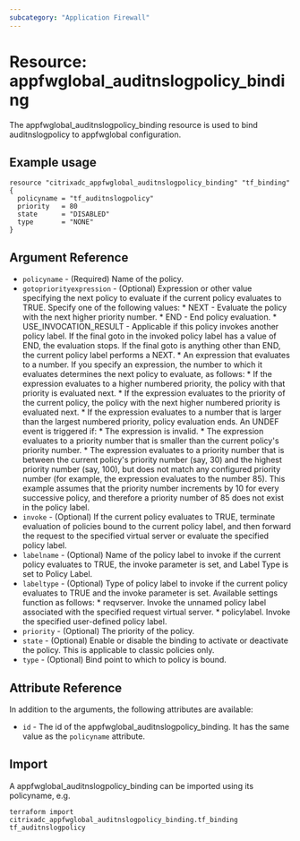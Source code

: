 ```yaml
---
subcategory: "Application Firewall"
---
```


# Resource: appfwglobal_auditnslogpolicy_binding

The appfwglobal_auditnslogpolicy_binding resource is used to bind auditnslogpolicy to appfwglobal configuration.


## Example usage

```hcl
resource "citrixadc_appfwglobal_auditnslogpolicy_binding" "tf_binding" {
  policyname = "tf_auditnslogpolicy"
  priority   = 80
  state      = "DISABLED"
  type       = "NONE"
}
```


## Argument Reference

* `policyname` - (Required) Name of the policy.
* `gotopriorityexpression` - (Optional) Expression or other value specifying the next policy to evaluate if the current policy evaluates to TRUE.  Specify one of the following values: * NEXT - Evaluate the policy with the next higher priority number. * END - End policy evaluation. * USE_INVOCATION_RESULT - Applicable if this policy invokes another policy label. If the final goto in the invoked policy label has a value of END, the evaluation stops. If the final goto is anything other than END, the current policy label performs a NEXT. * An expression that evaluates to a number. If you specify an expression, the number to which it evaluates determines the next policy to evaluate, as follows: * If the expression evaluates to a higher numbered priority, the policy with that priority is evaluated next. * If the expression evaluates to the priority of the current policy, the policy with the next higher numbered priority is evaluated next. * If the expression evaluates to a number that is larger than the largest numbered priority, policy evaluation ends.  An UNDEF event is triggered if: * The expression is invalid. * The expression evaluates to a priority number that is smaller than the current policy's priority number. * The expression evaluates to a priority number that is between the current policy's priority number (say, 30) and the highest priority number (say, 100), but does not match any configured priority number (for example, the expression evaluates to the number 85). This example assumes that the priority number increments by 10 for every successive policy, and therefore a priority number of 85 does not exist in the policy label.
* `invoke` - (Optional) If the current policy evaluates to TRUE, terminate evaluation of policies bound to the current policy label, and then forward the request to the specified virtual server or evaluate the specified policy label.
* `labelname` - (Optional) Name of the policy label to invoke if the current policy evaluates to TRUE, the invoke parameter is set, and Label Type is set to Policy Label.
* `labeltype` - (Optional) Type of policy label to invoke if the current policy evaluates to TRUE and the invoke parameter is set. Available settings function as follows: * reqvserver. Invoke the unnamed policy label associated with the specified request virtual server. * policylabel. Invoke the specified user-defined policy label.
* `priority` - (Optional) The priority of the policy.
* `state` - (Optional) Enable or disable the binding to activate or deactivate the policy. This is applicable to classic policies only.
* `type` - (Optional) Bind point to which to policy is bound.


## Attribute Reference

In addition to the arguments, the following attributes are available:

* `id` - The id of the appfwglobal_auditnslogpolicy_binding. It has the same value as the `policyname` attribute.


## Import

A appfwglobal_auditnslogpolicy_binding can be imported using its policyname, e.g.

```shell
terraform import citrixadc_appfwglobal_auditnslogpolicy_binding.tf_binding tf_auditnslogpolicy
```
